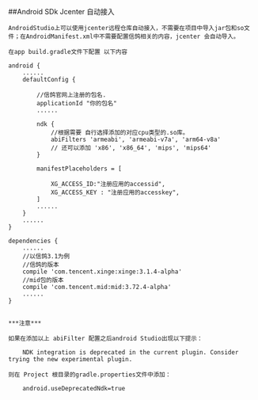 

##Android SDk Jcenter 自动接入


    AndroidStudio上可以使用jcenter远程仓库自动接入，不需要在项目中导入jar包和so文件；在AndroidManifest.xml中不需要配置信鸽相关的内容，jcenter 会自动导入。 

    在app build.gradle文件下配置 以下内容
    
    android {
        ......
        defaultConfig {

            //信鸽官网上注册的包名.
            applicationId "你的包名" 
            ......

            ndk {
                //根据需要 自行选择添加的对应cpu类型的.so库。 
                abiFilters 'armeabi', 'armeabi-v7a', 'arm64-v8a' 
                // 还可以添加 'x86', 'x86_64', 'mips', 'mips64'
            }

            manifestPlaceholders = [

                XG_ACCESS_ID:"注册应用的accessid",
                XG_ACCESS_KEY : "注册应用的accesskey",
            ]
            ......
        }
        ......
    }

    dependencies {
        ......
        //以信鸽3.1为例
        //信鸽的版本
        compile 'com.tencent.xinge:xinge:3.1.4-alpha'
        //mid包的版本
        compile 'com.tencent.mid:mid:3.72.4-alpha'
        ......
    }
  

    ***注意*** 

    如果在添加以上 abiFilter 配置之后android Studio出现以下提示：

        NDK integration is deprecated in the current plugin. Consider trying the new experimental plugin.

    则在 Project 根目录的gradle.properties文件中添加：

        android.useDeprecatedNdk=true



